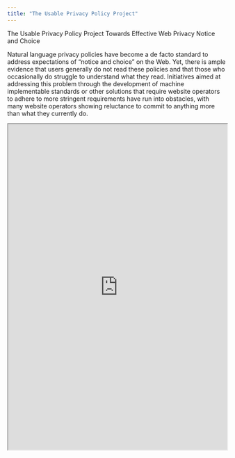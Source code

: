 ```yaml
---
title: "The Usable Privacy Policy Project"
---
```


The Usable Privacy Policy Project
Towards Effective Web Privacy Notice and Choice

Natural language privacy policies have become a de facto standard to address expectations of “notice and choice” on the Web. Yet, there is ample evidence that users generally do not read these policies and that those who occasionally do struggle to understand what they read. Initiatives aimed at addressing this problem through the development of machine implementable standards or other solutions that require website operators to adhere to more stringent requirements have run into obstacles, with many website operators showing reluctance to commit to anything more than what they currently do.

<iframe height="750" width="100%" src="https://ewelton.github.io/ktest/wiki.html#The%20Usable%20Privacy%20Policy%20Project"></iframe>
